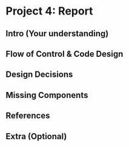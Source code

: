 # Project 4: Report
## Intro (Your understanding)

## Flow of Control & Code Design

## Design Decisions

## Missing Components

## References

## Extra (Optional)